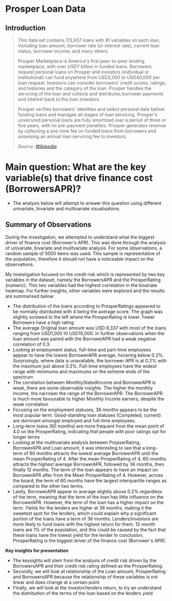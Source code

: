 # Prosper Loan Data


## Introduction
> This data set contains 113,937 loans with 81 variables on each loan, including loan amount, borrower rate (or interest rate), current loan status, borrower income, and many others
>
> Prosper Marketplace is America's first peer-to-peer lending marketplace, with over USD7 billion in funded loans. Borrowers request personal loans on Prosper and investors (individual or institutional) can fund anywhere from USD2,000 to USD40,000 per loan request. Investors can consider borrowers’ credit scores, ratings, and histories and the category of the loan. Prosper handles the servicing of the loan and collects and distributes borrower payments and interest back to the loan investors.
>
> Prosper verifies borrowers' identities and select personal data before funding loans and manages all stages of loan servicing. Prosper's unsecured personal loans are fully amortized over a period of three or five years, with no pre-payment penalties. Prosper generates revenue by collecting a one-time fee on funded loans from borrowers and assessing an annual loan servicing fee to investors.
>
> <i>Source: [Wikipedia](https://en.wikipedia.org/wiki/Prosper_Marketplace) </i>





# Main question: What are the key variable(s) that drive finance cost (BorrowersAPR)?
- The analysis below will attempt to answer this question using different univariate, bivariate and multivariate visualisations

## Summary of Observations

During the investigation, we attempted to understand what the biggest driver of finance cost (Borrower's APR). This was done through the analysis of univariate, bivariate and mulitvariate analysis. For some observations, a random sample of 5000 items was used. This sample is representative of the population, therefore it should not have a noticeable impact on the observations.

My investigation focused on the credit risk which is represented by two key variables in the dataset, namely the BorrowersAPR and the ProsperRating (numeric). This two variables had the highest correlation in the bivariate heatmap. For further insights, other variables were explored and the results are summarised below:

- The distribution of the loans according to ProsperRatings appeared to be normally distributed with 4 being the average score. The graph was slightly screwed to the left where the ProsperRating is lower. Fewer Borrowers have a high rating
- The average Original loan amount was USD 8,337 with most of the loans ranging from USD1,000 t0 USD10,000. In further observations when the loan amount was paired with the BorrowerAPR had a weak negative correlation of 0.3.
- Looking at employment status, full-time and part-time employees appear to have the lowest BorrowerAPR average, hovering below 0.2%. Surprisingly, where data is unavailable, the borrower APR is at 0.2% with the maximum just above 0.3%. Full-time employees have the widest range with minimums and maximums on the extreme ends of the spectrum
- The correlation between MonthlyStatedIncome and BorrowerAPR is weak, there are some observable insights. The higher the monthly income, the narrower the range of the BorrowerAPR. The BorrowerAPR is much more favourable to higher Monthly Income earners, despite the weak correlation
- Focusing on the employment statuses,  36 months appears to be the most popular term. Good-standing loan statuses (Completed, current) are dominant amongst employed and full-time employees.
- Long-term loans (60 months) are more frequent from the mean point of 4.0 on the ProsperRating, indicating that people with poor ratings opt for longer terms
- Looking at the mulitivariate analysis between PropserRating, BorrowerAPR and Loan amount, it was interesting to see that a long-term of 60 months attracts the lowest average BorrowerAPR until the mean ProsperRating of 4. After the mean ProsperRating of 4, 60-months attracts the highest average BorrowerAPR, followed by 36 months, then finally 12 months. The term of the loan appears to have an impact on BorrowerAPR after from the Mean ProsperRating of 4. However, across the board, the term of 60 months have the largest interquartile ranges as compared to the other two terms.
- Lastly, BorrowerAPR appear to average slightly above 0.2% regardless of the term, meaning that the term of the loan has little influence on the BorrowerAPR. However, the term of the loan has a higher impact on the term. Yields for the lenders are higher at 36 months, making it the sweetest spot for the lenders, which could explain why a significant portion of the loans have a term of 36 months. Lenders/investors are more likely to fund loans with the highest return for them. 12-month loans are 1% of the population, and this could be caused by the fact that these loans have the lowest yield for the lender
In conclusion, ProsperRating is the biggest driver of the finance cost (Borrower's APR).

<b>Key insights for presentation</b>
- The keysights will stem from the analysis of credit risk driven by the BorrowersAPR and their credit risk rating defined as the ProsperRating.
- Secondly, we will look at relationship of the Loan amount, ProsperRating and BorrowersAPR because the relationship of these variables is not linear and does change at a certain point
- Finally, we will look at the investor/lenders return, to try an understand the distribution of the terms of the loan based on the lenders yield
